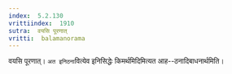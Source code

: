 ```yaml
---
index:  5.2.130
vrittiindex:  1910
sutra:  वयसि पूरणात्
vritti:  balamanorama 
---
```


वयसि पूरणात्। `अत इनिठना`वित्येव इनिसिद्धेः किमर्थमिदिमित्यत आह--ठनादिबाधनार्थमिति। 

